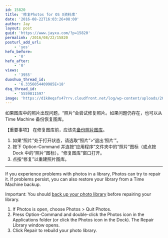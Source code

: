 ```yaml
---
id: 15820
title: '修复Photos for OS X资料库'
date: '2016-08-22T16:03:26+08:00'
author: Jay
layout: post
guid: 'https://www.jayxu.com/?p=15820'
permalink: /2016/08/22/15820
posturl_add_url:
    - 'yes'
hefo_before:
    - '0'
hefo_after:
    - '0'
views:
    - '3955'
duoshuo_thread_id:
    - '6.3356054409985E+18'
dsq_thread_id:
    - '5559011597'
image: 'https://d1k8eqsfs47rrv.cloudfront.net/log/wp-content/uploads/2016/08/photos_icon_large_2x.png'
---
```


如果图库中的照片出现问题，“照片”会尝试修复照片。如果问题仍存在，也可以从 Time Machine 备份恢复图库。

【重要事项】 在修复图库前，应该先<a href="https://support.apple.com/kb/index?page=link&amp;apdid=pht6d60d10f&amp;viewlocale=zh_CN&amp;bookId=Photos%20HelpPP999111222">备份照片图库</a>。
<div id="articlecontent">
<div id="pht6be18f93">
<ol>
 	<li>如果“照片”处于打开状态，请选取“照片”&gt;“退出‘照片’”。</li>
 	<li>按下 Option-Command 并连按“应用程序”文件夹中的“照片”图标（或点按 Dock 中的“照片”图标）。“修复图库”窗口打开。</li>
 	<li>点按“修复”以重建照片图库。</li>
</ol>

<hr />

<div>

If you experience problems with photos in a library, Photos can try to repair it. If problems persist, you can also restore your library from a Time Machine backup.

Important: You should <a href="https://support.apple.com/kb/index?page=link&amp;apdid=pht6d60d10f&amp;viewlocale=en_US&amp;bookId=Photos%20HelpPP999111222">back up your photo library</a> before repairing your library.

</div>
<div>
<ol>
 	<li>If Photos is open, choose Photos &gt; Quit Photos.</li>
 	<li>Press Option-Command and double-click the Photos icon in the Applications folder (or click the Photos icon in the Dock). The Repair Library window opens.</li>
 	<li>Click Repair to rebuild your photo library.</li>
</ol>
</div>
</div>
</div>